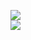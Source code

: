 [![](https://img.shields.io/badge/Made%20With-Github%20Spray-lightgrey.svg?style=for-the-badge&logo=github)](https://github.com/Annihil/github-spray#21671)  
[![](https://i.imgur.com/2DrTn0Z.gif)](https://github.com/Annihil/github-spray)